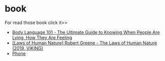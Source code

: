 # book
<p>For read those book click it>></p>

<ul>
 <li><a href="https://drive.google.com/file/d/1iVERvozKt3aQU5Hp3otq2q4urCD59Lt8/preview">Body Language 101 - The Ultimate Guide to Knowing When People Are Lying, How They Are Feeling</a></li>
  <li><a href="https://drive.google.com/file/d/1DxF4OdA6v1PjIjUYYSs4IHic7ihCVE06/preview">[Laws of Human Nature] Robert Greene - The Laws of Human Nature (2019, VIKING)</a></li>
  <li><a href="tel:+123456789">Phone</a></li>
</ul>

